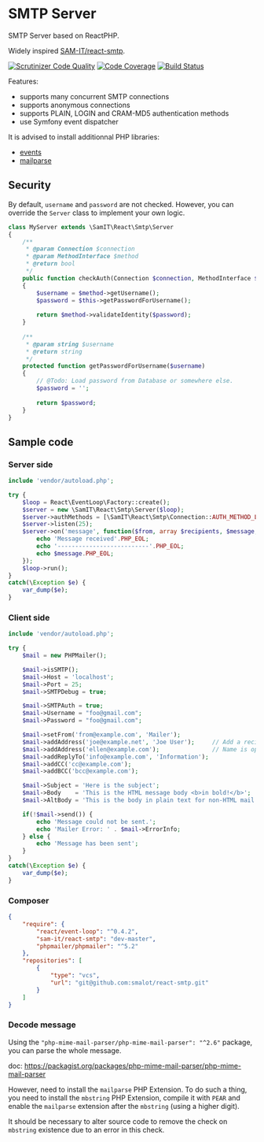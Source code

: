 # SMTP Server

SMTP Server based on ReactPHP.

Widely inspired [SAM-IT/react-smtp](https://github.com/SAM-IT/react-smtp).

[![Scrutinizer Code Quality](https://scrutinizer-ci.com/g/SAM-IT/react-smtp/badges/quality-score.png?b=master)](https://scrutinizer-ci.com/g/SAM-IT/react-smtp/?branch=master)
[![Code Coverage](https://scrutinizer-ci.com/g/SAM-IT/react-smtp/badges/coverage.png?b=master)](https://scrutinizer-ci.com/g/SAM-IT/react-smtp/?branch=master)
[![Build Status](https://scrutinizer-ci.com/g/SAM-IT/react-smtp/badges/build.png?b=master)](https://scrutinizer-ci.com/g/SAM-IT/react-smtp/build-status/master)

Features:
* supports many concurrent SMTP connections
* supports anonymous connections
* supports PLAIN, LOGIN and CRAM-MD5 authentication methods
* use Symfony event dispatcher

It is advised to install additionnal PHP libraries:
* [events](https://pecl.php.net/package/event)
* [mailparse](https://pecl.php.net/package/mailparse)

## Security

By default, `username` and `password` are not checked. However, you can override the `Server` class to implement your own logic.

````php
class MyServer extends \SamIT\React\Smtp\Server
{
    /**
     * @param Connection $connection
     * @param MethodInterface $method
     * @return bool
     */
    public function checkAuth(Connection $connection, MethodInterface $method)
    {
        $username = $method->getUsername();
        $password = $this->getPasswordForUsername();
    
        return $method->validateIdentity($password);
    }
    
    /**
     * @param string $username
     * @return string
     */
    protected function getPasswordForUsername($username)
    {
        // @Todo: Load password from Database or somewhere else.
        $password = '';
    
        return $password;
    }
}
````

## Sample code

### Server side

````php
include 'vendor/autoload.php';

try {
    $loop = React\EventLoop\Factory::create();
    $server = new \SamIT\React\Smtp\Server($loop);
    $server->authMethods = [\SamIT\React\Smtp\Connection::AUTH_METHOD_LOGIN, \SamIT\React\Smtp\Connection::AUTH_METHOD_PLAIN];
    $server->listen(25);
    $server->on('message', function($from, array $recipients, $message, \SamIT\React\Smtp\Connection $connection) {
        echo 'Message received'.PHP_EOL;
        echo '--------------------------'.PHP_EOL;
        echo $message.PHP_EOL;
    });
    $loop->run();
}
catch(\Exception $e) {
    var_dump($e);
}
````

### Client side

````php
include 'vendor/autoload.php';

try {
    $mail = new PHPMailer();

    $mail->isSMTP();
    $mail->Host = 'localhost';
    $mail->Port = 25;
    $mail->SMTPDebug = true;

    $mail->SMTPAuth = true;
    $mail->Username = "foo@gmail.com";
    $mail->Password = "foo@gmail.com";

    $mail->setFrom('from@example.com', 'Mailer');
    $mail->addAddress('joe@example.net', 'Joe User');     // Add a recipient
    $mail->addAddress('ellen@example.com');               // Name is optional
    $mail->addReplyTo('info@example.com', 'Information');
    $mail->addCC('cc@example.com');
    $mail->addBCC('bcc@example.com');

    $mail->Subject = 'Here is the subject';
    $mail->Body    = 'This is the HTML message body <b>in bold!</b>';
    $mail->AltBody = 'This is the body in plain text for non-HTML mail clients';

    if(!$mail->send()) {
        echo 'Message could not be sent.';
        echo 'Mailer Error: ' . $mail->ErrorInfo;
    } else {
        echo 'Message has been sent';
    }
}
catch(\Exception $e) {
    var_dump($e);
}
````

### Composer

````json
{
    "require": {
        "react/event-loop": "^0.4.2",
        "sam-it/react-smtp": "dev-master",
        "phpmailer/phpmailer": "^5.2"
    },
    "repositories": [
        {
            "type": "vcs",
            "url": "git@github.com:smalot/react-smtp.git"
        }
    ]
}
````

### Decode message

Using the `"php-mime-mail-parser/php-mime-mail-parser": "^2.6"` package, you can parse the whole message.

doc: https://packagist.org/packages/php-mime-mail-parser/php-mime-mail-parser

However, need to install the `mailparse` PHP Extension.
To do such a thing, you need to install the `mbstring` PHP Extension, compile it with `PEAR` and enable the `mailparse` extension after the `mbstring` (using a higher digit).

It should be necessary to alter source code to remove the check on `mbstring` existence due to an error in this check.
